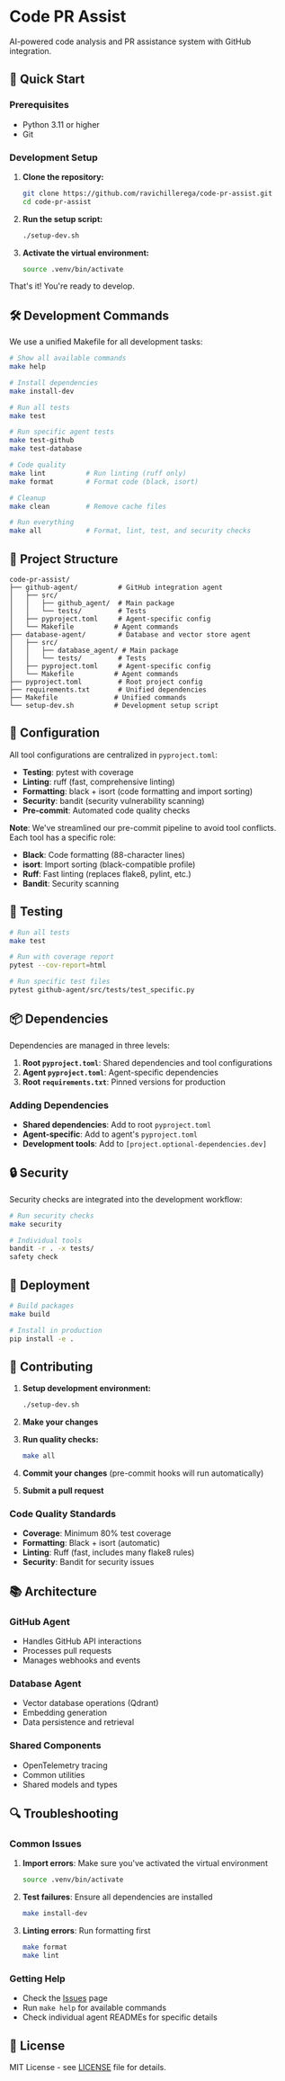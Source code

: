# Code PR Assist

AI-powered code analysis and PR assistance system with GitHub integration.

## 🚀 Quick Start

### Prerequisites

- Python 3.11 or higher
- Git

### Development Setup

1. **Clone the repository:**
   ```bash
   git clone https://github.com/ravichillerega/code-pr-assist.git
   cd code-pr-assist
   ```

2. **Run the setup script:**
   ```bash
   ./setup-dev.sh
   ```

3. **Activate the virtual environment:**
   ```bash
   source .venv/bin/activate
   ```

That's it! You're ready to develop.

## 🛠️ Development Commands

We use a unified Makefile for all development tasks:

```bash
# Show all available commands
make help

# Install dependencies
make install-dev

# Run all tests
make test

# Run specific agent tests
make test-github
make test-database

# Code quality
make lint          # Run linting (ruff only)
make format        # Format code (black, isort)

# Cleanup
make clean         # Remove cache files

# Run everything
make all           # Format, lint, test, and security checks
```

## 📁 Project Structure

```
code-pr-assist/
├── github-agent/          # GitHub integration agent
│   ├── src/
│   │   ├── github_agent/  # Main package
│   │   └── tests/         # Tests
│   ├── pyproject.toml     # Agent-specific config
│   └── Makefile          # Agent commands
├── database-agent/        # Database and vector store agent
│   ├── src/
│   │   ├── database_agent/ # Main package
│   │   └── tests/         # Tests
│   ├── pyproject.toml     # Agent-specific config
│   └── Makefile          # Agent commands
├── pyproject.toml         # Root project config
├── requirements.txt       # Unified dependencies
├── Makefile              # Unified commands
└── setup-dev.sh          # Development setup script
```

## 🔧 Configuration

All tool configurations are centralized in `pyproject.toml`:

- **Testing**: pytest with coverage
- **Linting**: ruff (fast, comprehensive linting)
- **Formatting**: black + isort (code formatting and import sorting)
- **Security**: bandit (security vulnerability scanning)
- **Pre-commit**: Automated code quality checks

**Note**: We've streamlined our pre-commit pipeline to avoid tool conflicts. Each tool has a specific role:
- **Black**: Code formatting (88-character lines)
- **isort**: Import sorting (black-compatible profile)
- **Ruff**: Fast linting (replaces flake8, pylint, etc.)
- **Bandit**: Security scanning

## 🧪 Testing

```bash
# Run all tests
make test

# Run with coverage report
pytest --cov-report=html

# Run specific test files
pytest github-agent/src/tests/test_specific.py
```

## 📦 Dependencies

Dependencies are managed in three levels:

1. **Root `pyproject.toml`**: Shared dependencies and tool configurations
2. **Agent `pyproject.toml`**: Agent-specific dependencies
3. **Root `requirements.txt`**: Pinned versions for production

### Adding Dependencies

- **Shared dependencies**: Add to root `pyproject.toml`
- **Agent-specific**: Add to agent's `pyproject.toml`
- **Development tools**: Add to `[project.optional-dependencies.dev]`

## 🔒 Security

Security checks are integrated into the development workflow:

```bash
# Run security checks
make security

# Individual tools
bandit -r . -x tests/
safety check
```

## 🚀 Deployment

```bash
# Build packages
make build

# Install in production
pip install -e .
```

## 🤝 Contributing

1. **Setup development environment:**
   ```bash
   ./setup-dev.sh
   ```

2. **Make your changes**

3. **Run quality checks:**
   ```bash
   make all
   ```

4. **Commit your changes** (pre-commit hooks will run automatically)

5. **Submit a pull request**

### Code Quality Standards

- **Coverage**: Minimum 80% test coverage
- **Formatting**: Black + isort (automatic)
- **Linting**: Ruff (fast, includes many flake8 rules)
- **Security**: Bandit for security issues

## 📚 Architecture

### GitHub Agent
- Handles GitHub API interactions
- Processes pull requests
- Manages webhooks and events

### Database Agent
- Vector database operations (Qdrant)
- Embedding generation
- Data persistence and retrieval

### Shared Components
- OpenTelemetry tracing
- Common utilities
- Shared models and types

## 🔍 Troubleshooting

### Common Issues

1. **Import errors**: Make sure you've activated the virtual environment
   ```bash
   source .venv/bin/activate
   ```

2. **Test failures**: Ensure all dependencies are installed
   ```bash
   make install-dev
   ```

3. **Linting errors**: Run formatting first
   ```bash
   make format
   make lint
   ```

### Getting Help

- Check the [Issues](https://github.com/ravichillerega/code-pr-assist/issues) page
- Run `make help` for available commands
- Check individual agent READMEs for specific details

## 📄 License

MIT License - see [LICENSE](LICENSE) file for details.
